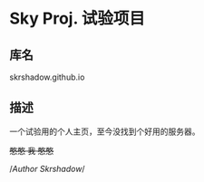 # Sky Proj. 试验项目

## 库名

skrshadow.github.io

## 描述

一个试验用的个人主页，至今没找到个好用的服务器。





~~憨憨  我  憨憨~~





/*Author Skrshadow*/
